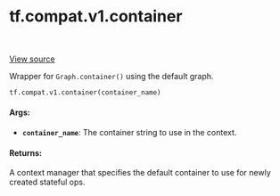<div itemscope itemtype="http://developers.google.com/ReferenceObject">
<meta itemprop="name" content="tf.compat.v1.container" />
<meta itemprop="path" content="Stable" />
</div>

# tf.compat.v1.container

<!-- Insert buttons -->

<table class="tfo-notebook-buttons tfo-api" align="left">
</table>

<a target="_blank" href="/code/stable/tensorflow/python/framework/ops.py">View source</a>



<!-- Start diff -->
Wrapper for `Graph.container()` using the default graph.

``` python
tf.compat.v1.container(container_name)
```



<!-- Placeholder for "Used in" -->


#### Args:


* <b>`container_name`</b>: The container string to use in the context.


#### Returns:

A context manager that specifies the default container to use for newly
created stateful ops.
